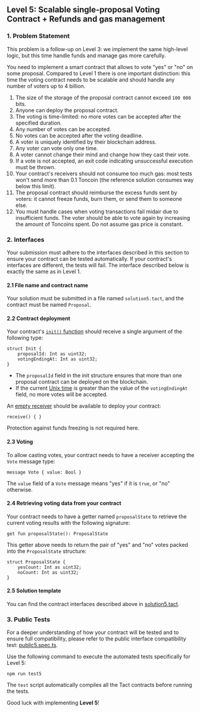 ## Level 5: Scalable single-proposal Voting Contract + Refunds and gas management

### 1. Problem Statement

This problem is a follow-up on Level 3: we implement the same high-level logic, but this time handle funds and manage gas more carefully.

You need to implement a smart contract that allows to vote "yes" or "no" on some proposal.
Compared to Level 1 there is one important distinction: this time the voting contract needs to be scalable and should handle any number of voters up to 4 billion.

1. The size of the storage of the proposal contract cannot exceed `100 000` bits.
2. Anyone can deploy the proposal contract.
3. The voting is time-limited: no more votes can be accepted after the specified duration.
4. Any number of votes can be accepted.
5. No votes can be accepted after the voting deadline.
6. A voter is uniquely identified by their blockchain address.
7. Any voter can vote only one time.
8. A voter cannot change their mind and change how they cast their vote.
9. If a vote is not accepted, an exit code indicating unsuccessful execution must be thrown.
10. Your contract's receivers should not consume too much gas: most tests won't send more than 0.1 Toncoin (the reference solution consumes way below this limit).
11. The proposal contract should reimburse the excess funds sent by voters: it cannot freeze funds, burn them, or send them to someone else.
12. You must handle cases when voting transactions fail midair due to insufficient funds. The voter should be able to vote again by increasing the amount of Toncoins spent. Do not assume gas price is constant.

### 2. Interfaces

Your submission must adhere to the interfaces described in this section to ensure your contract can be tested automatically.
If your contract's interfaces are different, the tests will fail.
The interface described below is exactly the same as in Level 1.

#### 2.1 File name and contract name

Your solution must be submitted in a file named `solution5.tact`, and the contract must be named `Proposal`.

#### 2.2 Contract deployment

Your contract's [`init()` function](https://docs.tact-lang.org/book/contracts/#init-function) should receive a single argument of the following type:

```tact
struct Init {
    proposalId: Int as uint32;
    votingEndingAt: Int as uint32;
}
```

- The `proposalId` field in the init structure ensures that more than one proposal contract can be deployed on the blockchain.
- If the current [Unix time](https://en.wikipedia.org/wiki/Unix_time) is greater than the value of the `votingEndingAt` field, no more votes will be accepted.

An [empty receiver](https://docs.tact-lang.org/book/receive/#receive-internal-messages) should be available to deploy your contract:

```tact
receive() { }
```

Protection against funds freezing is not required here.

#### 2.3 Voting

To allow casting votes, your contract needs to have a receiver accepting the `Vote` message type:

```tact
message Vote { value: Bool }
```

The `value` field of a `Vote` message means "yes" if it is `true`, or "no" otherwise.

#### 2.4 Retrieving voting data from your contract

Your contract needs to have a getter named `proposalState` to retrieve the current voting results with the following signature:

```tact
get fun proposalState(): ProposalState
```

This getter above needs to return the pair of "yes" and "no" votes packed into the `ProposalState` structure:

```tact
struct ProposalState {
    yesCount: Int as uint32;
    noCount: Int as uint32;
}
```

#### 2.5 Solution template

You can find the contract interfaces described above in [solution5.tact](./solution5.tact).

### 3. Public Tests

For a deeper understanding of how your contract will be tested and to ensure full compatibility, please refer to the public interface compatibility test: [public5.spec.ts](./public5.spec.ts).

Use the following command to execute the automated tests specifically for Level 5:

```shell
npm run test5
```

The `test` script automatically compiles all the Tact contracts before running the tests.

Good luck with implementing **Level 5**!
